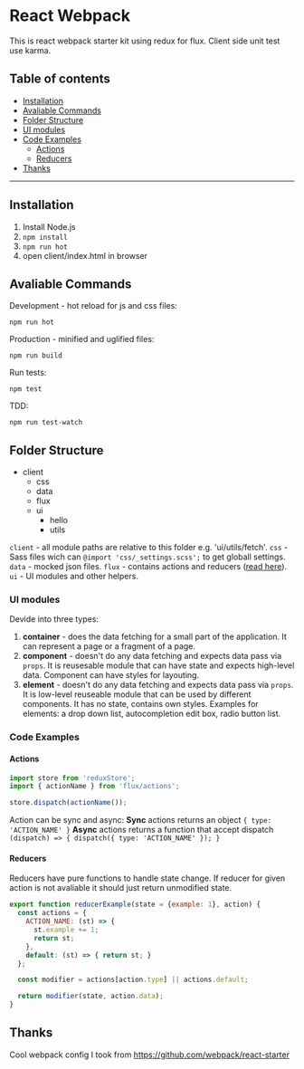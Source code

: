 # React Webpack
This is react webpack starter kit using redux for flux.
Client side unit test use karma.

## Table of contents

  * [Installation](#installation)
  * [Avaliable Commands](#avaliable-commands)
  * [Folder Structure](#folder-structure)
  * [UI modules](#ui-modules)
  * [Code Examples](#code-examples)
  	* [Actions](#actions)
  	* [Reducers](#reducers)
  * [Thanks](#thanks)

*****

## Installation
1. Install Node.js
2. `npm install`
3. `npm run hot`
4. open client/index.html in browser

## Avaliable Commands
Development - hot reload for js and css files:
```
npm run hot
```

Production - minified and uglified files:
```
npm run build
```

Run tests:
```
npm test
```

TDD:
```
npm run test-watch
```

## Folder Structure
- client
	- css
	- data
	- flux
	- ui
		- hello
		- utils

`client` - all module paths are relative to this folder e.g. 'ui/utils/fetch'.
`css` - Sass files wich can `@import 'css/_settings.scss';` to get globall settings.
`data` - mocked json files.
`flux` - contains actions and reducers ([read here](#actions)).
`ui` - UI modules and other helpers.

### UI modules
Devide into three types:
 1. __container__ - does the data fetching for a small part of the application. It can represent a page or a fragment of a page.
 2. __component__ - doesn't do any data fetching and expects data pass via `props`. It is reusesable module that can have state and expects high-level data. Component can have styles for layouting.
 3. __element__ - doesn't do any data fetching and expects data pass via `props`. It is low-level reuseable module that can be used by different components. It has no state, contains own styles. Examples for elements: a drop down list, autocompletion edit box, radio button list.


### Code Examples
#### Actions
```javascript
import store from 'reduxStore';
import { actionName } from 'flux/actions';

store.dispatch(actionName());
```
Action can be sync and async:
__Sync__ actions returns an object `{ type: 'ACTION_NAME' }`
__Async__ actions returns a function that accept dispatch 
`(dispatch) => { dispatch({ type: 'ACTION_NAME' }); }`

#### Reducers
Reducers have pure functions to handle state change. If reducer for given action is not avaliable it should just return unmodified state.
```javascript
export function reducerExample(state = {example: 1}, action) {
  const actions = {
    ACTION_NAME: (st) => {
      st.example += 1;
      return st;
    },
    default: (st) => { return st; }
  };

  const modifier = actions[action.type] || actions.default;

  return modifier(state, action.data);
}
```

## Thanks
Cool webpack config I took from https://github.com/webpack/react-starter